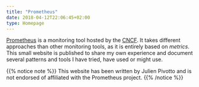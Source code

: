 ```yaml
---
title: "Prometheus"
date: 2018-04-12T22:06:45+02:00
type: Homepage
---
```


[Prometheus](https://prometheus.io) is a monitoring tool hosted by the
[CNCF](https://www.cncf.io/). It takes different approaches than other
monitoring tools, as it is entirely based on *metrics*. This small website is
published to share my own experience and document several patterns and tools I
have tried, have used or might use.



{{% notice note %}}
This website has been written by Julien Pivotto and is not endorsed of
affiliated with the Prometheus project.
{{% /notice %}}

